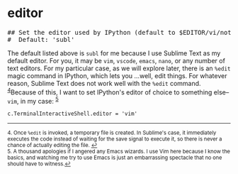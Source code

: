 # editor

<pre class="output">
## Set the editor used by IPython (default to $EDITOR/vi/notepad).
#  Default: 'subl'
</pre>

The default listed above is `subl` for me because I use Sublime Text as my default editor. For you, it may be `vim`, `vscode`, `emacs`, `nano`, or any number of text editors. For my particular case, as we will explore later, there is an `%edit` magic command in IPython, which lets you …well, edit things. For whatever reason, Sublime Text does not work well with the `%edit` command. <sup class="footnote-reference"><a href="#fn4" id="ref4">4</a></sup>Because of this, I want to set IPython's editor of choice to something else– `vim`, in my case: <sup class="footnote-reference"><a class="superscript" href="#fn5" id="ref5">5</a></sup>

```
c.TerminalInteractiveShell.editor = 'vim'
```

---

<sup class="footnote-definition" id="fn4">4. Once `%edit` is invoked, a temporary file is created. In Sublime's case, it immediately executes the code instead of waiting for the save signal to execute it, so there is never a chance of actually editing the file. <a href="#ref4" title="Jump back to footnote 4 in the text.">↩</a></sup><br>
<sup class="footnote-definition" id="fn5">5. A thousand apologies if I angered any Emacs wizards. I use Vim here because I know the basics, and watching me try to use Emacs is just an embarrassing spectacle that no one should have to witness.<a href="#ref5" title="Jump back to footnote 5 in the text.">↩</a></sup>
